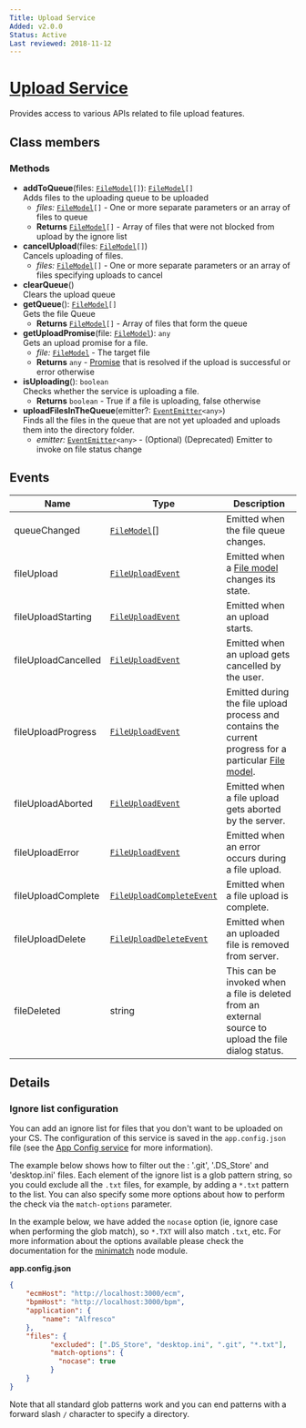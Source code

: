 ```yaml
---
Title: Upload Service
Added: v2.0.0
Status: Active
Last reviewed: 2018-11-12
---
```


# [Upload Service](../../lib/core/services/upload.service.ts "Defined in upload.service.ts")

Provides access to various APIs related to file upload features.

## Class members

### Methods

-   **addToQueue**(files: [`FileModel`](../../lib/core/models/file.model.ts)`[]`): [`FileModel`](../../lib/core/models/file.model.ts)`[]`<br/>
    Adds files to the uploading queue to be uploaded
    -   _files:_ [`FileModel`](../../lib/core/models/file.model.ts)`[]`  - One or more separate parameters or an array of files to queue
    -   **Returns** [`FileModel`](../../lib/core/models/file.model.ts)`[]` - Array of files that were not blocked from upload by the ignore list
-   **cancelUpload**(files: [`FileModel`](../../lib/core/models/file.model.ts)`[]`)<br/>
    Cancels uploading of files.
    -   _files:_ [`FileModel`](../../lib/core/models/file.model.ts)`[]`  - One or more separate parameters or an array of files specifying uploads to cancel
-   **clearQueue**()<br/>
    Clears the upload queue
-   **getQueue**(): [`FileModel`](../../lib/core/models/file.model.ts)`[]`<br/>
    Gets the file Queue
    -   **Returns** [`FileModel`](../../lib/core/models/file.model.ts)`[]` - Array of files that form the queue
-   **getUploadPromise**(file: [`FileModel`](../../lib/core/models/file.model.ts)): `any`<br/>
    Gets an upload promise for a file.
    -   _file:_ [`FileModel`](../../lib/core/models/file.model.ts)  - The target file
    -   **Returns** `any` - [Promise](https://developer.mozilla.org/en-US/docs/Web/JavaScript/Guide/Using_promises) that is resolved if the upload is successful or error otherwise
-   **isUploading**(): `boolean`<br/>
    Checks whether the service is uploading a file.
    -   **Returns** `boolean` - True if a file is uploading, false otherwise
-   **uploadFilesInTheQueue**(emitter?: [`EventEmitter`](https://angular.io/api/core/EventEmitter)`<any>`)<br/>
    Finds all the files in the queue that are not yet uploaded and uploads them into the directory folder.
    -   _emitter:_ [`EventEmitter`](https://angular.io/api/core/EventEmitter)`<any>`  - (Optional) (Deprecated) Emitter to invoke on file status change

## Events

| Name | Type | Description |
| ---- | ---- | ----------- |
| queueChanged | [`FileModel`](../../lib/core/models/file.model.ts)\[] | Emitted when the file queue changes. |
| fileUpload | [`FileUploadEvent`](../../lib/core/events/file.event.ts) | Emitted when a [File model](../../lib/core/models/file.model.ts) changes its state. |
| fileUploadStarting | [`FileUploadEvent`](../../lib/core/events/file.event.ts) | Emitted when an upload starts. |
| fileUploadCancelled | [`FileUploadEvent`](../../lib/core/events/file.event.ts) | Emitted when an upload gets cancelled by the user. |
| fileUploadProgress | [`FileUploadEvent`](../../lib/core/events/file.event.ts) | Emitted during the file upload process and contains the current progress for a particular [File model](../../lib/core/models/file.model.ts). |
| fileUploadAborted | [`FileUploadEvent`](../../lib/core/events/file.event.ts) | Emitted when a file upload gets aborted by the server. |
| fileUploadError | [`FileUploadEvent`](../../lib/core/events/file.event.ts) | Emitted when an error occurs during a file upload. |
| fileUploadComplete | [`FileUploadCompleteEvent`](../../lib/core/events/file.event.ts) | Emitted when a file upload is complete. |
| fileUploadDelete | [`FileUploadDeleteEvent`](../../lib/core/events/file.event.ts) | Emitted when an uploaded file is removed from server. |
| fileDeleted | string | This can be invoked when a file is deleted from an external source to upload the file dialog status. |

## Details

### Ignore list configuration

You can add an ignore list for files that you don't want to be uploaded on your CS.
The configuration of this service is saved in the `app.config.json` file
(see the [App Config service](app-config.service.md) for more information).

The example below shows how to filter out the : '.git', '.DS_Store' and 'desktop.ini' files.
Each element of the ignore list is a glob pattern string, so you could exclude all the `.txt`
files, for example, by adding a `*.txt` pattern to the list.
You can also specify some more options about how to perform the check via the `match-options` parameter.

In the example below, we have added the `nocase` option (ie, ignore case when performing the
glob match), so `*.TXT` will also match `.txt`, etc.
For more information about the options available please check the documentation for the
[minimatch](https://www.npmjs.com/package/minimatch#options)
node module.

**app.config.json**

```json
{
    "ecmHost": "http://localhost:3000/ecm",
    "bpmHost": "http://localhost:3000/bpm",
    "application": {
        "name": "Alfresco"
    },
    "files": {
          "excluded": [".DS_Store", "desktop.ini", ".git", "*.txt"],
          "match-options": {
            "nocase": true
          }
    }
}
```

Note that all standard glob patterns work and you can end patterns with a forward
slash `/` character to specify a directory.
